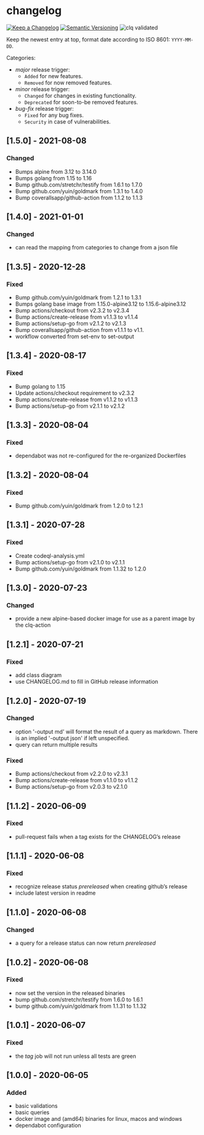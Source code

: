 # changelog

[![Keep a Changelog](https://img.shields.io/badge/Keep%20a%20Changelog-1.0.0-informational)](https://keepachangelog.com/en/1.0.0/)
[![Semantic Versioning](https://img.shields.io/badge/Sematic%20Versioning-2.0.0-informational)](https://semver.org/spec/v2.0.0.html)
![clq validated](https://img.shields.io/badge/clq-validated-success)

Keep the newest entry at top, format date according to ISO 8601: `YYYY-MM-DD`.

Categories:
- _major_ release trigger:
   - `Added` for new features.
   - `Removed` for now removed features.
- _minor_ release trigger:
   - `Changed` for changes in existing functionality.
   - `Deprecated` for soon-to-be removed features.
- _bug-fix_ release trigger:
   - `Fixed` for any bug fixes.
   - `Security` in case of vulnerabilities.

## [1.5.0] - 2021-08-08
### Changed
- Bumps alpine from 3.12 to 3.14.0
- Bumps golang from 1.15 to 1.16
- Bump github.com/stretchr/testify from 1.6.1 to 1.7.0
- Bump github.com/yuin/goldmark from 1.3.1 to 1.4.0
- Bump coverallsapp/github-action from 1.1.2 to 1.1.3

## [1.4.0] - 2021-01-01
### Changed
- can read the mapping from categories to change from a json file

## [1.3.5] - 2020-12-28
### Fixed
- Bump github.com/yuin/goldmark from 1.2.1 to 1.3.1
- Bumps golang base image from 1.15.0-alpine3.12 to 1.15.6-alpine3.12
- Bump actions/checkout from v2.3.2 to v2.3.4
- Bump actions/create-release from v1.1.3 to v1.1.4
- Bump actions/setup-go from v2.1.2 to v2.1.3
- Bump coverallsapp/github-action from v1.1.1 to v1.1.
- workflow converted from set-env to set-output

## [1.3.4] - 2020-08-17
### Fixed
- Bump golang to 1.15
- Update actions/checkout requirement to v2.3.2
- Bump actions/create-release from v1.1.2 to v1.1.3
- Bump actions/setup-go from v2.1.1 to v2.1.2

## [1.3.3] - 2020-08-04
### Fixed
- dependabot was not re-configured for the re-organized Dockerfiles

## [1.3.2] - 2020-08-04
### Fixed
- Bump github.com/yuin/goldmark from 1.2.0 to 1.2.1

## [1.3.1] - 2020-07-28
### Fixed
- Create codeql-analysis.yml
- Bump actions/setup-go from v2.1.0 to v2.1.1
- Bump github.com/yuin/goldmark from 1.1.32 to 1.2.0

## [1.3.0] - 2020-07-23
### Changed
- provide a new alpine-based docker image for use as a parent image by the clq-action

## [1.2.1] - 2020-07-21
### Fixed
- add class diagram
- use CHANGELOG.md to fill in GitHub release information

## [1.2.0] - 2020-07-19
### Changed
- option '-output md' will format the result of a query as markdown.
  There is an implied '-output json' if left unspecified.
- query can return multiple results

### Fixed
- Bump actions/checkout from v2.2.0 to v2.3.1
- Bump actions/create-release from v1.1.0 to v1.1.2
- Bump actions/setup-go from v2.0.3 to v2.1.0

## [1.1.2] - 2020-06-09
### Fixed
- pull-request fails when a tag exists for the CHANGELOG’s release

## [1.1.1] - 2020-06-08
### Fixed
- recognize release status _prereleased_ when creating github’s release
- include latest version in readme

## [1.1.0] - 2020-06-08
### Changed
- a query for a release status can now return _prereleased_

## [1.0.2] - 2020-06-08
### Fixed
- now set the version in the released binaries
- bump github.com/stretchr/testify from 1.6.0 to 1.6.1
- bump github.com/yuin/goldmark from 1.1.31 to 1.1.32

## [1.0.1] - 2020-06-07
### Fixed
- the _tag_ job will not run unless all tests are green

## [1.0.0] - 2020-06-05
### Added
- basic validations
- basic queries
- docker image and (amd64) binaries for linux, macos and windows
- dependabot configuration
